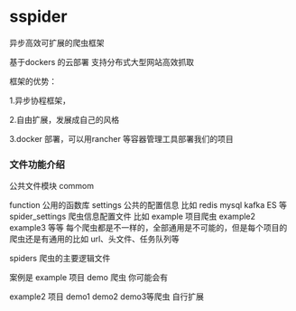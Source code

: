 # sspider
异步高效可扩展的爬虫框架


基于dockers 的云部署 支持分布式大型网站高效抓取

框架的优势：

1.异步协程框架，

2.自由扩展，发展成自己的风格

3.docker 部署，可以用rancher 等容器管理工具部署我们的项目

### 文件功能介绍



公共文件模块
commom 

function 公用的函数库
settings 公共的配置信息 比如 redis mysql kafka ES 等
spider_settings 爬虫信息配置文件 比如 example 项目爬虫  example2 example3 等等 每个爬虫都是不一样的，全部通用是不可能的，但是每个项目的爬虫还是有通用的比如 url、头文件、任务队列等

spiders 爬虫的主要逻辑文件 

案例是 example 项目 demo 爬虫 你可能会有 

example2 项目 demo1  demo2 demo3等爬虫 自行扩展